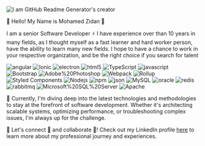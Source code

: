 ![I am GitHub Readme Generator's creator](https://lh3.googleusercontent.com/fife/ALs6j_Fqk9iijHXmF6JAUSipru1zO2yPzqNUTIsL4v3z8oA9CvKdDI9jyQa3NqmH2ttyZ_7sN1xWUEqq8bs0WOqb-m6gVKUeMPYCif50jTrDZeqxM64UKR5RjVTcA4OU2V4vrYDsK9sHAU1fJEAhu25QZwL6SSegUrDbUWMe5WFSl4IQAcgfrleKoLqxwUqd-9qIwS2Q_LeO7r337QlTaOjgarYcVHd-CZUWO6_QwH7Up0eUHUMcfciYlzsJ8GmaA4gitOYGNATHPVZ3o6HLIcBVFVqjky64--G7su-wyMZFeau70jLSzU607ag0sx0o7WXCDH65FnO9HaeKk4KNKJNIazn3L1HAnSvMId9qWZTpa9nL1Sz-XYT1arvAWvHC7mROWZOUf1ZNDksYP33YK-zWgi4b-Qcaak5wpAqsE4KEArh6CBL4WtSNVI8pPxF0zPFh7il6l1EP05ax6V9nwF3UpFCOvOhcqJ7cYrAj4-h-CEiX1XinW-sMS1ZLQwQOb7k12Ibe5YUlmn4LwhOAZMWCVGFUTVAqNkfEEjV43CyIz0yxsDD3f54eJaIQ3OZHfbH_VKffB6p_NNhjNrjVSXSiMfdqaNnd_Tb3cSpejD_2ZdOBTfSzr4ukRI7V3KghLXsOA_da_qsSkvG74crK4TlYVgfrYCZlj2Mpk6XtI1O90ILqlI1DMhAlf4Eipn1KHvZvY5PNWu5jaVj04N0xT2SZFmPv9ssV-zxw7MQdAlxGYnt3cJHY8DcTLzq2-6zaNjIvD4xOZePefkUerBo6A5_zxACeYuPJ92SS70wGNxYKm3s8koTh-2mO-rZgE2J8iIJ9M_s343Vm1PlEPQhXVOl7EI6BpiGHOx1u5HJ9MCzr8r2Yqw4NFLOmfxa6WuQHeadW8qqtBmAdp4--bO88hQ4aWyhsDBKeFc0fuvV99CI4ioDpEiz7eoeIXz--6bxf2CeqsLM4PEqP85fn_QFtjUgl5UHb9ntwKo_ksyuG6tBzPUu-Zlhx9l4XwC6JIlpirY36vmkWLq1F28uGlI2U4mAKq3ldlHOZqQ3O1WR7X4C4DYZI9Ne9z7J8Ih1SV0ggNXuHf5-lboe3wJ2wxM4wrHKGlh2ajWOZw7n0tx5qGwFh0wroVwM9JHwmuvYzJoF4UFRXrCSWCs7yagoBgSretG9Gl7UfmIO42JbCu2P66fNaDa2BEw0HazgwlP9-2souSe51NYLzqjt7Kqky2x_1SyR6pV9xnDn6_WgVaGmLbwHoeox72emMyPG0fyzhhT2cc9qT4LhuWjNTWyhGRwGCzm8XdQ-ccuz13QBqNddMuiIX5eeudQtPQk6tXZMqF4yiGVGLzXK_-hcsvrpEbVGi2hpn28v2Q3FgcmvH855Q7Y91dS3CHPX8m2_jJKAw4evhf_EbjbHYacEHxW2oGUeO_8hBb0zzpLovqTWokO-A_Uz9X0JIa_OdCdtA1o_a5sqBuiUa_D71Tc1qfTFgh8greabbPu-ko6hBH6fGQAT0tWqEPH0KlDrgB4BeDGU8nuzmwMjrBdrhfFBrnBgd8aCxoxrHlBooMYJ8-ZTywEc1QcB-8Gf1BQ9KxMkx0fZjrGqCwIjvSKrHM-5-qT1V=w1920-h868)

👋 Hello! My Name is Mohamed Zidan 👋

I am a senior Software Developer ⚡ I have experience over than 10 years in many fields, as I thought myself as a fast learner and hard worker person, have the ability to learn many new fields.
I hope to have a chance to work in your respective organization, and be the right choice if you search for talent

<img alt="angular" src="https://img.shields.io/badge/-Angular-DD0031?style=flat-square&amp;logo=angular&amp;logoColor=white" style="max-width: 100%;"> <img alt="Ionic" src="https://img.shields.io/badge/Ionic-3880FF?style=flat-square&logo=Ionic&logoColor=black" style="max-width: 100%;"> <img alt="electron" src="https://img.shields.io/badge/Electron-2B2E3A?style=flat-square&logo=electron&logoColor=9FEAF9" style="max-width: 100%;">
<img alt="html5" src="https://img.shields.io/badge/-HTML5-E34F26?style=flat-square&amp;logo=html5&amp;logoColor=white" style="max-width: 100%;"> <img alt="TypeScript" src="https://img.shields.io/badge/-TypeScript-007ACC?style=flat-square&amp;logo=typescript&amp;logoColor=white" style="max-width: 100%;"> <img alt="javascript" src="https://img.shields.io/badge/JavaScript-323330?style=flat-square&amp;logo=javascript&amp;logoColor=F7DF1E" style="max-width: 100%;"> <img alt="Bootstrap" src="https://img.shields.io/badge/Bootstrap-563D7C?style=flat-square&logo=bootstrap&logoColor=white" style="max-width: 100%;"> <img alt="Adobe%20Photoshop" src="https://img.shields.io/badge/Adobe%20Photoshop-31A8FF?style=flat-square&logo=Adobe%20Photoshop&logoColor=black" style="max-width: 100%;"> <img alt="Webpack" src="https://img.shields.io/badge/-Webpack-8DD6F9?style=flat-square&amp;logo=webpack&amp;logoColor=white" style="max-width: 100%;"> <img alt="Rollup" src="https://img.shields.io/badge/-Rollup-EC4A3F?style=flat-square&amp;logo=rollup.js&amp;logoColor=white" style="max-width: 100%;"> <img alt="Styled Components" src="https://img.shields.io/badge/-Styled_Components-db7092?style=flat-square&amp;logo=styled-components&amp;logoColor=white" style="max-width: 100%;">  <img alt="Nodejs" src="https://img.shields.io/badge/-Nodejs-43853d?style=flat-square&amp;logo=Node.js&amp;logoColor=white" style="max-width: 100%;"> 
<img alt="npm" src="https://img.shields.io/badge/-NPM-CB3837?style=flat-square&amp;logo=npm&amp;logoColor=white" style="max-width: 100%;"> 
<img alt="json" src="https://img.shields.io/badge/json-5E5C5C?style=flat-square&logo=json&logoColor=white" style="max-width: 100%;"> <img alt="MySQL" src="https://img.shields.io/badge/MySQL-005C84?style=flat-square&logo=mysql&logoColor=black" style="max-width: 100%;"> <img alt="oracle" src="https://img.shields.io/badge/Oracle-F80000?style=flat-square&logo=oracle&logoColor=black" style="max-width: 100%;"> <img alt="redis" src="https://img.shields.io/badge/redis-%23DD0031.svg?style=flat-square&logo=redis&logoColor=white" style="max-width: 100%;">  <img alt="rabbitmq" src="https://img.shields.io/badge/rabbitmq-%23FF6600.svg?&style=flat-square&logo=rabbitmq&logoColor=white" style="max-width: 100%;"> <img alt="Microsoft%20SQL%20Server" src="https://img.shields.io/badge/Microsoft%20SQL%20Server-CC2927?style=flat-square&logo=microsoft%20sql%20server&logoColor=white" style="max-width: 100%;"> <img alt="Apache" src="https://img.shields.io/badge/Apache-D22128?style=flat-square&logo=Apache&logoColor=white" style="max-width: 100%;">


🚀 Currently, I'm diving deep into the latest technologies and methodologies to stay at the forefront of software development. Whether it's architecting scalable systems, optimizing performance, or troubleshooting complex issues, I'm always up for the challenge.

🌟 Let's connect 💬 and collaborate 👯! Check out my LinkedIn profile [here](https://eg.linkedin.com/in/mohamed-zidan-96912457) to learn more about my professional journey and experiences.

<!--
**esmart-mzidan/esmart-mzidan** is a ✨ _special_ ✨ repository because its `README.md` (this file) appears on your GitHub profile.

Here are some ideas to get you started:

- 🔭 I’m currently working on ...
- 🌱 I’m currently learning ...
- 👯 I’m looking to collaborate on ...
- 🤔 I’m looking for help with ...
- 💬 Ask me about ...
- 📫 How to reach me: ...
- 😄 Pronouns: ...
- ⚡ Fun fact: ...
-->
